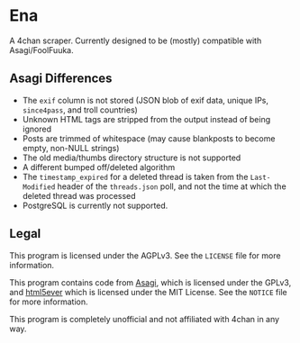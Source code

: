 # Ena

A 4chan scraper. Currently designed to be (mostly) compatible with Asagi/FoolFuuka.

## Asagi Differences

* The `exif` column is not stored (JSON blob of exif data, unique IPs, `since4pass`, and troll countries)
* Unknown HTML tags are stripped from the output instead of being ignored
* Posts are trimmed of whitespace (may cause blankposts to become empty, non-NULL strings)
* The old media/thumbs directory structure is not supported
* A different bumped off/deleted algorithm
* The `timestamp_expired` for a deleted thread is taken from the `Last-Modified` header of the `threads.json` poll, and not the time at which the deleted thread was processed
* PostgreSQL is currently not supported.

## Legal

This program is licensed under the AGPLv3. See the `LICENSE` file for more information.

This program contains code from [Asagi](https://github.com/desuarchive/asagi), which is licensed under the GPLv3, and [html5ever](https://github.com/servo/html5ever) which is licensed under the MIT License. See the `NOTICE` file for more information.

This program is completely unofficial and not affiliated with 4chan in any way.
